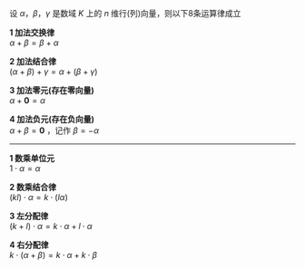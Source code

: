 设 $\alpha，\beta，\gamma$ 是数域 $K$ 上的 $n$ 维行(列)向量，则以下8条运算律成立  
  
**1 加法交换律**  
 $\alpha+\beta=\beta+\alpha$  
  
**2 加法结合律**  
 $(\alpha+\beta)+\gamma=\alpha+(\beta+\gamma)$  
  
**3 加法零元(存在零向量)**  
 $\alpha+\mathbf0=\alpha$  
  
**4 加法负元(存在负向量)**  
 $\alpha+\beta=\mathbf0$ ，记作 $\beta=-\alpha$  
  
---  
**1 数乘单位元**  
 $1\cdot\alpha=\alpha$  
  
**2 数乘结合律**  
 $(kl)\cdot\alpha=k\cdot(l\alpha)$  
  
**3 左分配律**  
 $(k+l)\cdot\alpha=k\cdot\alpha+l\cdot\alpha$  
  
**4 右分配律**  
 $k\cdot(\alpha+\beta)=k\cdot\alpha+k\cdot\beta$  
